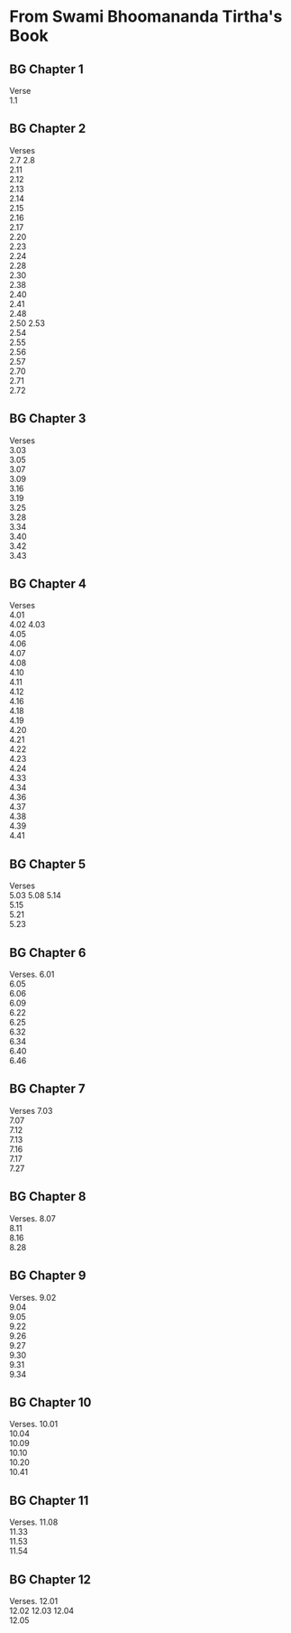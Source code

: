 # From Swami Bhoomananda Tirtha's Book

## BG Chapter 1	

Verse    
1.1

## BG Chapter 2	

Verses  
2.7 
2.8  
2.11  
2.12  
2.13  
2.14  
2.15  
2.16  
2.17  
2.20  
2.23  
2.24  
2.28  
2.30  
2.38  
2.40  
2.41  
2.48  
2.50
2.53  
2.54  
2.55  
2.56  
2.57   
2.70   
2.71   
2.72

## BG Chapter 3  	

Verses  
3.03  
3.05  
3.07  
3.09  
3.16  
3.19  
3.25  
3.28   
3.34  
3.40    
3.42  
3.43 

## BG Chapter 4	

Verses  
4.01  
4.02 
4.03  
4.05  
4.06  
4.07  
4.08  
4.10   
4.11   
4.12   
4.16  
4.18   
4.19   
4.20   
4.21   
4.22   
4.23   
4.24   
4.33   
4.34   
4.36   
4.37   
4.38   
4.39   
4.41

## BG Chapter 5	

Verses  
5.03 
5.08 
5.14  
5.15  
5.21  
5.23

## BG Chapter 6 	

Verses. 
6.01  
6.05  
6.06  
6.09  
6.22  
6.25  
6.32  
6.34  
6.40  
6.46

## BG Chapter 7 	

Verses
7.03  
7.07  
7.12  
7.13  
7.16  
7.17  
7.27

## BG Chapter 8 	

Verses. 
8.07  
8.11  
8.16  
8.28

## BG Chapter 9 	

Verses. 
9.02  
9.04  
9.05  
9.22  
9.26  
9.27  
9.30  
9.31  
9.34

## BG Chapter 10 	

Verses. 
10.01  
10.04  
10.09  
10.10  
10.20  
10.41

## BG Chapter 11 	

Verses. 
11.08  
11.33  
11.53  
11.54

## BG Chapter 12 	

Verses. 
12.01  
12.02 
12.03 
12.04  
12.05

